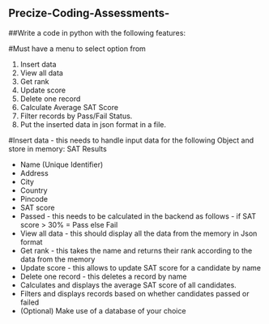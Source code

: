 ## Precize-Coding-Assessments-

##Write a code in python with the following features:

#Must have a menu to select option from
1. Insert data
2. View all data
3. Get rank
4. Update score
5. Delete one record
6. Calculate Average SAT Score
7. Filter records by Pass/Fail Status.
8. Put the inserted data in json format in a file.

#Insert data - this needs to handle input data for the following Object and store in memory:
SAT Results
- Name (Unique Identifier)
- Address
- City
- Country
- Pincode
- SAT score
- Passed - this needs to be calculated in the backend as follows - if SAT score > 30% = Pass else Fail
- View all data - this should display all the data from the memory in Json format
- Get rank - this takes the name and returns their rank according to the data from the memory
- Update score - this allows to update SAT score for a candidate by name
- Delete one record - this deletes a record by name
- Calculates and displays the average SAT score of all candidates.
- Filters and displays records based on whether candidates passed or failed
- (Optional) Make use of a database of your choice
